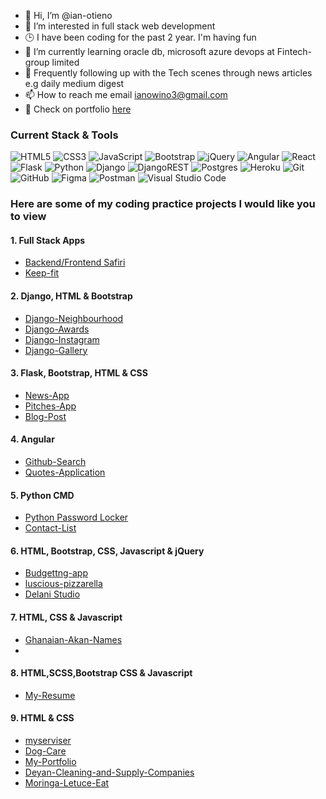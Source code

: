 - 👋 Hi, I’m @ian-otieno
- 👀 I’m interested in full stack web development
- 🕒 I have been coding for the past 2 year. I'm having fun
- 🌱 I’m currently learning oracle db, microsoft azure devops at Fintech-group limited
- 📰 Frequently following up with the Tech scenes through news articles e.g daily medium digest
- 📫 How to reach me email ianowino3@gmail.com
- 📁 Check on portfolio [here](https://ian-otieno.netlify.app/)

### Current Stack & Tools
![HTML5](https://img.shields.io/badge/html5-%23E34F26.svg?style=for-the-badge&logo=html5&logoColor=white)
![CSS3](https://img.shields.io/badge/css3-%231572B6.svg?style=for-the-badge&logo=css3&logoColor=white)
![JavaScript](https://img.shields.io/badge/javascript-%23323330.svg?style=for-the-badge&logo=javascript&logoColor=%23F7DF1E)
![Bootstrap](https://img.shields.io/badge/bootstrap-%23563D7C.svg?style=for-the-badge&logo=bootstrap&logoColor=white)
![jQuery](https://img.shields.io/badge/jquery-%230769AD.svg?style=for-the-badge&logo=jquery&logoColor=white)
![Angular](https://img.shields.io/badge/angular-%23DD0031.svg?style=for-the-badge&logo=angular&logoColor=white)
![React](https://img.shields.io/badge/react-%2320232a.svg?style=for-the-badge&logo=react&logoColor=%2361DAFB)
![Flask](https://img.shields.io/badge/flask-%23000.svg?style=for-the-badge&logo=flask&logoColor=white)
![Python](https://img.shields.io/badge/python-3670A0?style=for-the-badge&logo=python&logoColor=ffdd54)
![Django](https://img.shields.io/badge/django-%23092E20.svg?style=for-the-badge&logo=django&logoColor=white)
![DjangoREST](https://img.shields.io/badge/DJANGO-REST-ff1709?style=for-the-badge&logo=django&logoColor=white&color=ff1709&labelColor=gray)
![Postgres](https://img.shields.io/badge/postgres-%23316192.svg?style=for-the-badge&logo=postgresql&logoColor=white)
![Heroku](https://img.shields.io/badge/heroku-%23430098.svg?style=for-the-badge&logo=heroku&logoColor=white)
![Git](https://img.shields.io/badge/git-%23F05033.svg?style=for-the-badge&logo=git&logoColor=white)
![GitHub](https://img.shields.io/badge/github-%23121011.svg?style=for-the-badge&logo=github&logoColor=white)
![Figma](https://img.shields.io/badge/figma-%23F24E1E.svg?style=for-the-badge&logo=figma&logoColor=white)
![Postman](https://img.shields.io/badge/Postman-FF6C37?style=for-the-badge&logo=postman&logoColor=white)
![Visual Studio Code](https://img.shields.io/badge/Visual%20Studio%20Code-0078d7.svg?style=for-the-badge&logo=visual-studio-code&logoColor=white)


### Here are some of my coding practice projects I would like you to view
#### 1. Full Stack Apps
* [Backend/Frontend Safiri](https://github.com/ian-otieno/Backend-Safiri)
* [Keep-fit](https://github.com/ian-otieno/Keep-fit)

#### 2. Django, HTML & Bootstrap
* [Django-Neighbourhood](https://github.com/ian-otieno/Django-Neighbourhood)
* [Django-Awards](https://github.com/ian-otieno/Django-Awards)
* [Django-Instagram ](https://github.com/ian-otieno/Django-Instagram)
* [Django-Gallery](https://github.com/ian-otieno/Django-Gallery)

#### 3. Flask, Bootstrap, HTML & CSS
* [ News-App](https://github.com/ian-otieno/News-App)
* [Pitches-App](https://github.com/ian-otieno/pitches-app)
* [ Blog-Post](https://github.com/ian-otieno/Blog-Post)

#### 4. Angular
* [Github-Search](https://github.com/ian-otieno/Git-Search)
* [ Quotes-Application](https://github.com/ian-otieno/Quotes-App)


#### 5. Python CMD
* [Python Password Locker](https://github.com/ian-otieno/Password-Locker)
* [Contact-List](https://github.com/ian-otieno/Contact-List)

#### 6. HTML, Bootstrap, CSS, Javascript & jQuery
* [Budgettng-app](https://github.com/ian-otieno/Budgetting-app)
* [luscious-pizzarella](https://github.com/ian-otieno/luscious-pizzarella-house)
* [Delani Studio](https://github.com/ian-otieno/Delani-Studio)

#### 7. HTML, CSS & Javascript
* [Ghanaian-Akan-Names](https://github.com/ian-otieno/Ghanaian-Akan-Names)
* 
#### 8. HTML,SCSS,Bootstrap CSS & Javascript
* [My-Resume](https://github.com/ian-otieno/My-Resume)


#### 9. HTML & CSS
* [myserviser](https://github.com/ian-otieno/myserviser)
* [Dog-Care](https://github.com/ian-otieno/Dog-Care)
* [My-Portfolio](https://github.com/ian-otieno/My-Portfolio)
* [Deyan-Cleaning-and-Supply-Companies](https://github.com/ian-otieno/Deyan-Cleaning-and-Supply-Companies)
* [Moringa-Letuce-Eat](https://github.com/ian-otieno/Moringa-Letuce-Eat)
